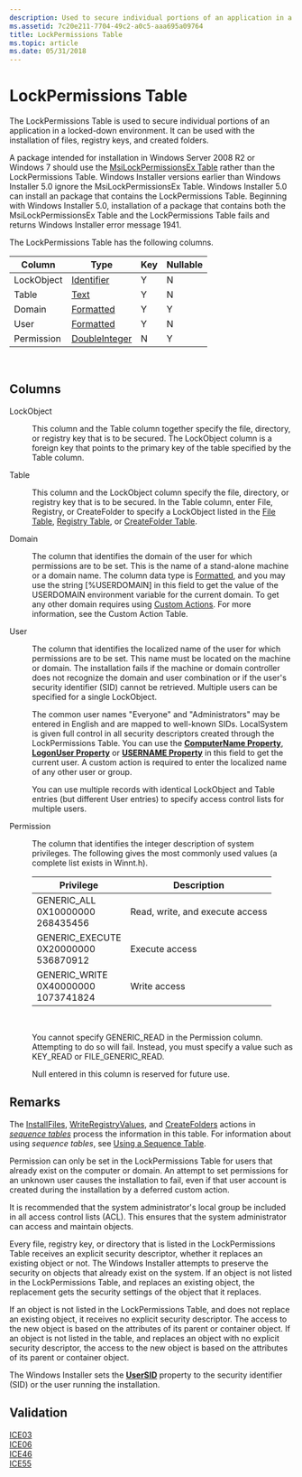 ```yaml
---
description: Used to secure individual portions of an application in a locked-down environment. It can be used with the installation of files, registry keys, and created folders.
ms.assetid: 7c20e211-7704-49c2-a0c5-aaa695a09764
title: LockPermissions Table
ms.topic: article
ms.date: 05/31/2018
---
```


# LockPermissions Table

The LockPermissions Table is used to secure individual portions of an application in a locked-down environment. It can be used with the installation of files, registry keys, and created folders.

A package intended for installation in Windows Server 2008 R2 or Windows 7 should use the [MsiLockPermissionsEx Table](msilockpermissionsex-table.md) rather than the LockPermissions Table. Windows Installer versions earlier than Windows Installer 5.0 ignore the MsiLockPermissionsEx Table. Windows Installer 5.0 can install an package that contains the LockPermissions Table. Beginning with Windows Installer 5.0, installation of a package that contains both the MsiLockPermissionsEx Table and the LockPermissions Table fails and returns Windows Installer error message 1941.

The LockPermissions Table has the following columns.



| Column     | Type                               | Key | Nullable |
|------------|------------------------------------|-----|----------|
| LockObject | [Identifier](identifier.md)       | Y   | N        |
| Table      | [Text](text.md)                   | Y   | N        |
| Domain     | [Formatted](formatted.md)         | Y   | Y        |
| User       | [Formatted](formatted.md)         | Y   | N        |
| Permission | [DoubleInteger](doubleinteger.md) | N   | Y        |



 

## Columns

<dl> <dt>

<span id="LockObject"></span><span id="lockobject"></span><span id="LOCKOBJECT"></span>LockObject
</dt> <dd>

This column and the Table column together specify the file, directory, or registry key that is to be secured. The LockObject column is a foreign key that points to the primary key of the table specified by the Table column.

</dd> <dt>

<span id="Table"></span><span id="table"></span><span id="TABLE"></span>Table
</dt> <dd>

This column and the LockObject column specify the file, directory, or registry key that is to be secured. In the Table column, enter File, Registry, or CreateFolder to specify a LockObject listed in the [File Table](file-table.md), [Registry Table](registry-table.md), or [CreateFolder Table](createfolder-table.md).

</dd> <dt>

<span id="Domain"></span><span id="domain"></span><span id="DOMAIN"></span>Domain
</dt> <dd>

The column that identifies the domain of the user for which permissions are to be set. This is the name of a stand-alone machine or a domain name. The column data type is [Formatted](formatted.md), and you may use the string \[%USERDOMAIN\] in this field to get the value of the USERDOMAIN environment variable for the current domain. To get any other domain requires using [Custom Actions](custom-actions.md). For more information, see the Custom Action Table.

</dd> <dt>

<span id="User"></span><span id="user"></span><span id="USER"></span>User
</dt> <dd>

The column that identifies the localized name of the user for which permissions are to be set. This name must be located on the machine or domain. The installation fails if the machine or domain controller does not recognize the domain and user combination or if the user's security identifier (SID) cannot be retrieved. Multiple users can be specified for a single LockObject.

The common user names "Everyone" and "Administrators" may be entered in English and are mapped to well-known SIDs. LocalSystem is given full control in all security descriptors created through the LockPermissions Table. You can use the [**ComputerName Property**](computername.md), [**LogonUser Property**](logonuser.md) or [**USERNAME Property**](username.md) in this field to get the current user. A custom action is required to enter the localized name of any other user or group.

You can use multiple records with identical LockObject and Table entries (but different User entries) to specify access control lists for multiple users.

</dd> <dt>

<span id="Permission"></span><span id="permission"></span><span id="PERMISSION"></span>Permission
</dt> <dd>

The column that identifies the integer description of system privileges. The following gives the most commonly used values (a complete list exists in Winnt.h).



| Privilege                                                              | Description                     |
|------------------------------------------------------------------------|---------------------------------|
| GENERIC\_ALL<br/> 0X10000000<br/> 268435456<br/>     | Read, write, and execute access |
| GENERIC\_EXECUTE<br/> 0X20000000<br/> 536870912<br/> | Execute access                  |
| GENERIC\_WRITE<br/> 0X40000000<br/> 1073741824<br/>  | Write access                    |



 

You cannot specify GENERIC\_READ in the Permission column. Attempting to do so will fail. Instead, you must specify a value such as KEY\_READ or FILE\_GENERIC\_READ.

Null entered in this column is reserved for future use.

</dd> </dl>

## Remarks

The [InstallFiles](installfiles-action.md), [WriteRegistryValues](writeregistryvalues-action.md), and [CreateFolders](createfolders-action.md) actions in [*sequence tables*](s-gly.md) process the information in this table. For information about using *sequence tables*, see [Using a Sequence Table](using-a-sequence-table.md).

Permission can only be set in the LockPermissions Table for users that already exist on the computer or domain. An attempt to set permissions for an unknown user causes the installation to fail, even if that user account is created during the installation by a deferred custom action.

It is recommended that the system administrator's local group be included in all access control lists (ACL). This ensures that the system administrator can access and maintain objects.

Every file, registry key, or directory that is listed in the LockPermissions Table receives an explicit security descriptor, whether it replaces an existing object or not. The Windows Installer attempts to preserve the security on objects that already exist on the system. If an object is not listed in the LockPermissions Table, and replaces an existing object, the replacement gets the security settings of the object that it replaces.

If an object is not listed in the LockPermissions Table, and does not replace an existing object, it receives no explicit security descriptor. The access to the new object is based on the attributes of its parent or container object. If an object is not listed in the table, and replaces an object with no explicit security descriptor, the access to the new object is based on the attributes of its parent or container object.

The Windows Installer sets the [**UserSID**](usersid.md) property to the security identifier (SID) or the user running the installation.

## Validation

<dl>

[ICE03](ice03.md)  
[ICE06](ice06.md)  
[ICE46](ice46.md)  
[ICE55](ice55.md)  
</dl>

 

 




